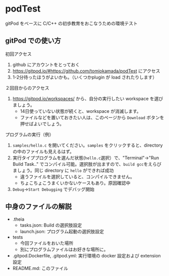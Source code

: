 # podTest

gitPod をベースに C/C++ の初歩教育をおこなうための環境テスト

## gitPod での使い方

初回アクセス

1. github にアカウントをとっておく
2. https://gitpod.io/#https://github.com/tomiokamada/podTest にアクセス
3. 1-2分待ったほうがよいかも。（いくつかplugin が load されたりします）

２回目からのアクセス

1. https://gitpod.io/workspaces/ から、自分の実行したい workspace を選びましょう。
	* 14日使っていない状態が続くと、workspace が消滅します。
	* ファイルなどを置いておきたい人は、このページから `Download` ボタンを押せばよいでしょう。

プログラムの実行（例）

1. `samples/hello.c` を開いてください。`samples` をクリックすると、directory の中のファイルも見えるはず。
2. 実行タイププログラムを選んだ状態(`hello.c`選択）で、"Terminal"->"Run Build Task.." でコンパイル可能。選択肢が出ますので、`build gcc`をえらびましょう。同じ directory に `hello` ができれば成功
   * 違うファイルを選択していると、コンパイルできません。
   * ちょこちょこうまくいかないケースもあり。原因確認中
3. `Debug`->`Start Debugging` でデバッグ開始


## 中身のファイルの解説

* .theia
  * tasks.json: Build の選択肢設定
  * launch.json: プログラム起動の選択肢設定
* tests
  * 今回ファイルをおいた場所
  * 別にプログラムファイルはお好きな場所に。
* .gitpod.Dockerfile, .gitpod.yml: 実行環境の docker 設定および extension 設定
* README.md: このファイル


  

